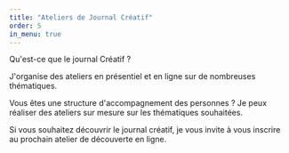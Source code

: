 ```yaml
---
title: "Ateliers de Journal Créatif"
order: 5
in_menu: true
---
```

Qu'est-ce que le journal Créatif ? 

J'organise des ateliers en présentiel et en ligne sur de nombreuses thématiques. 

Vous êtes une structure d'accompagnement des personnes ? Je peux réaliser des ateliers sur mesure sur les thématiques souhaitées. 

Si vous souhaitez découvrir le journal créatif, je vous invite à vous inscrire au prochain atelier de découverte en ligne. 
